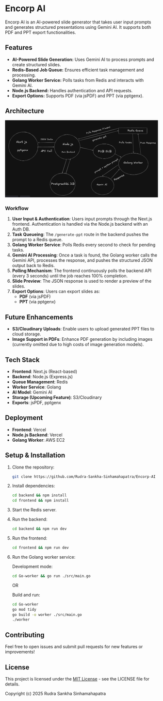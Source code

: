 # Encorp AI

Encorp AI is an AI-powered slide generator that takes user input prompts and generates structured presentations using Gemini AI. It supports both PDF and PPT export functionalities.

## Features
- **AI-Powered Slide Generation:** Uses Gemini AI to process prompts and create structured slides.
- **Redis-Based Job Queue:** Ensures efficient task management and processing.
- **Golang Worker Service:** Polls tasks from Redis and interacts with Gemini AI.
- **Node.js Backend:** Handles authentication and API requests.
- **Export Options:** Supports PDF (via jsPDF) and PPT (via pptgenx).

## Architecture

![Architecture Diagram](./docs/images/arc.png)

### Workflow
1. **User Input & Authentication**: Users input prompts through the Next.js frontend. Authentication is handled via the Node.js backend with an Auth DB.
2. **Task Queueing**: The `/generate-ppt` route in the backend pushes the prompt to a Redis queue.
3. **Golang Worker Service**: Polls Redis every second to check for pending tasks.
4. **Gemini AI Processing**: Once a task is found, the Golang worker calls the Gemini API, processes the response, and pushes the structured JSON output back to Redis.
5. **Polling Mechanism**: The frontend continuously polls the backend API (every 3 seconds) until the job reaches 100% completion.
6. **Slide Preview**: The JSON response is used to render a preview of the slides.
7. **Export Options**: Users can export slides as:
   - **PDF** (via jsPDF)
   - **PPT** (via pptgenx)

## Future Enhancements
- **S3/Cloudinary Uploads**: Enable users to upload generated PPT files to cloud storage.
- **Image Support in PDFs**: Enhance PDF generation by including images (currently omitted due to high costs of image generation models).

## Tech Stack
- **Frontend**: Next.js (React-based)
- **Backend**: Node.js (Express.js)
- **Queue Management**: Redis
- **Worker Service**: Golang
- **AI Model**: Gemini AI
- **Storage (Upcoming Feature)**: S3/Cloudinary
- **Exports**: jsPDF, pptgenx

## Deployment
- **Frontend**: Vercel
- **Node.js Backend**: Vercel
- **Golang Worker**: AWS EC2 

## Setup & Installation
1. Clone the repository:
   ```sh
   git clone https://github.com/Rudra-Sankha-Sinhamahapatra/Encorp-AI
   ```
2. Install dependencies:
   ```sh
   cd backend && npm install
   cd frontend && npm install
   ```
3. Start the Redis server.
4. Run the backend:
   ```sh
   cd backend && npm run dev
   ```
5. Run the frontend:
   ```sh
   cd frontend && npm run dev
   ```
6. Run the Golang worker service:
   
   Development mode:
   ```sh
   cd Go-worker && go run ./src/main.go
   ```
   
   OR
   
   Build and run:
   ```sh
   cd Go-worker
   go mod tidy
   go build -o worker ./src/main.go
   ./worker
   ```

## Contributing
Feel free to open issues and submit pull requests for new features or improvements!

## License
This project is licensed under the [MIT License](./LICENSE) - see the LICENSE file for details.

Copyright (c) 2025 Rudra Sankha Sinhamahapatra

